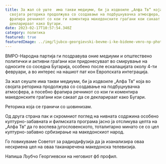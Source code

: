 ```yaml
---
title: За жал сè уште  има такви медиуми, би ја издвоиле „Алфа Тв“ која во
  својата реторика продолжува со создавање на подбуцнувачка атмосфера, а посебно
  фрапира речникот со кои ги коментира македонските граѓани кои сакаат да се
  декларираат како Бугари.
date: 2023-02-17T10:57:54.340Z
category: политика
featured: true
featuredImage: ../img/ljubco-georgievski-bevme-i-ke-bideme-vmro-np-photo.jpg.webp
---
```


<!--StartFragment-->

ВМРО-Народна партија ги поздравува оние медиуми и општествено политички и активни граѓани кои придонесуваат во смирување на односите со соседна Бугарија, особено после ескалацијата околу 4-ти февруари, а во интерес на нашиот пат кон Европската интеграција.

За жал сеуште има такви медиуми, би ја издвоиле „Алфа Тв“ која во својата реторика продолжува со создавање на подбуцнувачка атмосфера, а посебно фрапира речникот со кои ги коментира македонските граѓани кои сакаат да се []()декларираат како Бугари.

Реторика која се граничи со шовинизам.

Од друга страна пак и скромниот поглед на нивната содржина особено културно-забавната и филмската програма јасно ја отсликува целта на „Алфа Тв“ да го воспева југословенското, тоталитарно минато се со цел културно-забавно србизирање на македонскиот народ.

Го повикуваме Советот за радиодифузија да ја изанализира оваа нескриена цел на оваа таканаречена македонска телевизија.

Напиша Љубчо Георгиевски на неговиот фб профил.

<!--EndFragment-->

